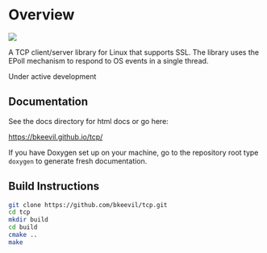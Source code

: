 # Overview

![](https://github.com/bkeevil/tcp/workflows/C%2FC++%20Ubuntu%20Build/badge.svg)

A TCP client/server library for Linux that supports SSL. The library uses the EPoll mechanism to respond to OS events in a single thread.

Under active development

## Documentation

See the docs directory for html docs or go here:

https://bkeevil.github.io/tcp/

If you have Doxygen set up on your machine, go to the repository root type `doxygen` to generate fresh documentation.

## Build Instructions

``` bash
git clone https://github.com/bkeevil/tcp.git
cd tcp
mkdir build
cd build
cmake ..
make
```
